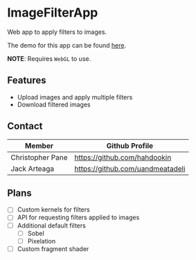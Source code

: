 # ImageFilterApp
Web app to apply filters to images.

The demo for this app can be found [here](https://ImageFilterApp.surge.sh/).

**NOTE**: Requires `WebGL` to use.

## Features
- Upload images and apply multiple filters
- Download filtered images

## Contact
| Member           | Github Profile |
|------------------|--------|
| Christopher Pane | https://github.com/hahdookin |
| Jack Arteaga    | https://github.com/uandmeatadeli |

## Plans
- [ ] Custom kernels for filters
- [ ] API for requesting filters applied to images
- [ ] Additional default filters
  - [ ] Sobel
  - [ ] Pixelation
- [ ] Custom fragment shader
